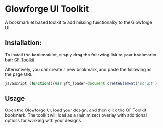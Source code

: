 # Glowforge UI Toolkit
A bookmarklet based toolkit to add missing functionality to the Glowforge UI.

## Installation:
To install the bookmarklet, simply drag the following link to your bookmarks bar:
<a id="install-bookmarklet" href="javascript:(function(){var gft_loader=document.createElement('script');gft_loader.setAttribute('src','https://elusive-concepts.com/demo/gf-tools/loader.js');document.body.appendChild(gft_loader);}).call(this);">GF Toolkit</a>

Alternatively, you can create a new bookmark, and paste the following as the page URL:
```javascript
javascript:(function(){var gft_loader=document.createElement('script');gft_loader.setAttribute('src','https://elusive-concepts.com/demo/gf-tools/loader.js');document.body.appendChild(gft_loader);}).call(this);
```

## Usage
Open the Glowforge UI, load your design, and then click the GF Toolkit bookmark.  The toolkit will load as a (minimized) overlay with additional options for working with your designs.
